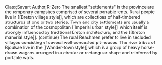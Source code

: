 Class;Savant Author;R-Zero
The smallest "settlements" in the province are the temporary campsites comprised of several portable tents. Rural people live in [[Breton village style]], which are collections of half-timbered structures of one or two stories. Town and city settlements are usually a combination of the cosmopolitan [[Imperial urban style]], which itself is strongly influenced by traditional Breton architecture, and the [[Breton manorial style]].
(continue)
The rural Reachmen prefer to live in secluded villages consisting of several well-concealed pit-houses. The river tribes of Bjoulsae live in the [[Wander-town style]] which is a group of heavy horse-drawn wagons arranged in a circular or rectangular shape and reinforced by portable walls. 